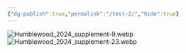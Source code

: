 ```yaml
---
{"dg-publish":true,"permalink":"/test-2/","hide":true}
---
```


![Humblewood_2024_supplement-9.webp](/img/user/assets/Books/HW_PC_options/Humblewood_2024_supplement-9.webp)
![Humblewood_2024_supplement-23.webp](/img/user/assets/Books/HW_PC_options/Humblewood_2024_supplement-23.webp)